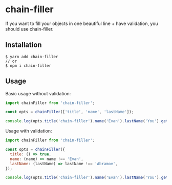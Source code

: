 # chain-filler

If you want to fill your objects in one beautiful line + have validation, you should use chain-filler.

## Installation

```
$ yarn add chain-filler
// or
$ npm i chain-filler
```

## Usage

Basic usage without validation:

```javascript
import chainFiller from 'chain-filler';

const opts = chainFiller(['title', 'name', 'lastName']);

console.log(opts.title('chain-filler').name('Evan').lastName('You').get());

```

Usage with validation:

```javascript
import chainFiller from 'chain-filler';

const opts = chainFiller({
  title: () => true,
  name: (name) => name !== 'Evan',
  lastName: (lastName) => lastName !== 'Abramov',
});

console.log(opts.title('chain-filler').name('Evan').lastName('You').get());  // Validation Error: Evan cannot be inserted inside name.

```
